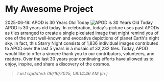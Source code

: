 # My Awesome Project

<!-- APOD Start -->
2025-06-16: APOD is 30 Years Old Today
![APOD is 30 Years Old Today](https://apod.nasa.gov/apod/image/2506/APODStarryNight30thanniversary1024.jpg)
APOD is 30 years old today. In celebration, today's picture uses past APODs as tiles arranged to create a single pixelated image that might remind you of one of the most well-known and evocative depictions of planet Earth's night sky. In fact, this Starry Night consists of 1,836 individual images contributed to APOD over the last 5 years in a mosaic of 32,232 tiles. Today, APOD would like to offer a sincere thank you to our contributors, volunteers, and readers. Over the last 30 years your continuing efforts have allowed us to enjoy, inspire, and share a discovery of the cosmos.
> _Last Updated: 06/16/2025, 08:14:46 AM (in )_
<!-- APOD End -->
